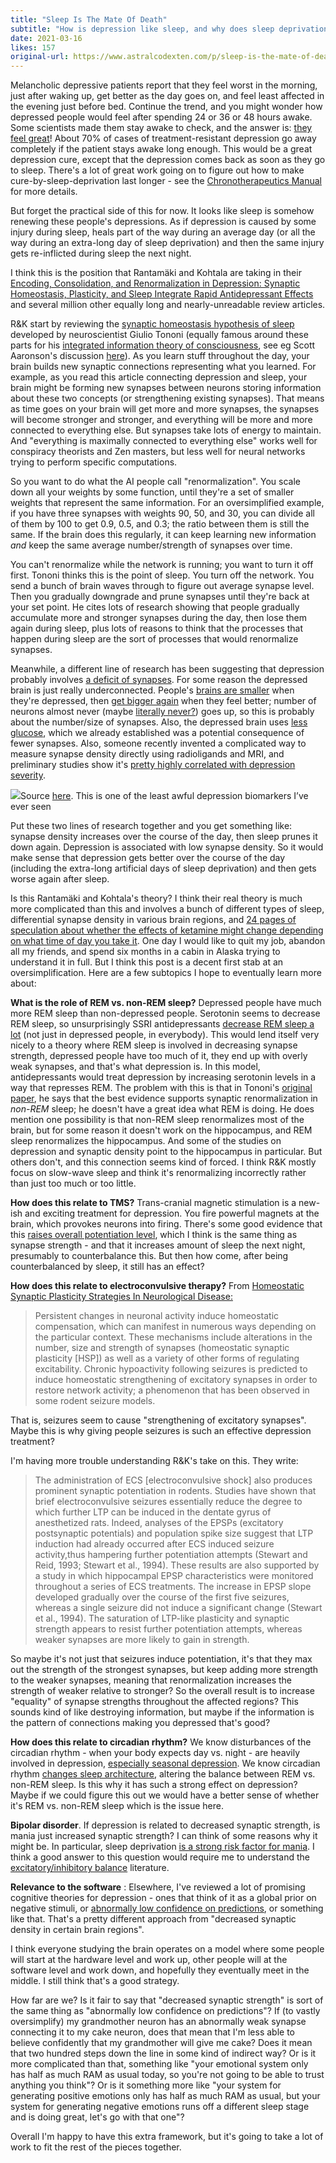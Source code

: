 ```yaml
---
title: "Sleep Is The Mate Of Death"
subtitle: "How is depression like sleep, and why does sleep deprivation treat depression?"
date: 2021-03-16
likes: 157
original-url: https://www.astralcodexten.com/p/sleep-is-the-mate-of-death
---
```

Melancholic depressive patients report that they feel worst in the morning, just after waking up, get better as the day goes on, and feel least affected in the evening just before bed. Continue the trend, and you might wonder how depressed people would feel after spending 24 or 36 or 48 hours awake. Some scientists made them stay awake to check, and the answer is: [they feel great](https://www.sciencefocus.com/the-human-body/wake-therapy-the-new-technique-that-starves-people-of-sleep-to-treat-depression/)! About 70% of cases of treatment-resistant depression go away completely if the patient stays awake long enough. This would be a great depression cure, except that the depression comes back as soon as they go to sleep. There's a lot of great work going on to figure out how to make cure-by-sleep-deprivation last longer - see the [Chronotherapeutics Manual](https://amzn.to/3iBc4pz) for more details.

But forget the practical side of this for now. It looks like sleep is somehow renewing these people's depressions. As if depression is caused by some injury during sleep, heals part of the way during an average day (or all the way during an extra-long day of sleep deprivation) and then the same injury gets re-inflicted during sleep the next night. 

I think this is the position that Rantamäki and Kohtala are taking in their [Encoding, Consolidation, and Renormalization in Depression: Synaptic Homeostasis, Plasticity, and Sleep Integrate Rapid Antidepressant Effects](https://sci-hub.st/https://pharmrev.aspetjournals.org/content/72/2/439.abstract) and several million other equally long and nearly-unreadable review articles.

R&K start by reviewing the [synaptic homeostasis hypothesis of sleep](https://www.ncbi.nlm.nih.gov/pmc/articles/PMC3921176/) developed by neuroscientist Giulio Tononi (equally famous around these parts for his [integrated information theory of consciousness](https://en.wikipedia.org/wiki/Integrated_information_theory), see eg Scott Aaronson's discussion [here](https://www.scottaaronson.com/blog/?p=1799)). As you learn stuff throughout the day, your brain builds new synaptic connections representing what you learned. For example, as you read this article connecting depression and sleep, your brain might be forming new synapses between neurons storing information about these two concepts (or strengthening existing synapses). That means as time goes on your brain will get more and more synapses, the synapses will become stronger and stronger, and everything will be more and more connected to everything else. But synapses take lots of energy to maintain. And "everything is maximally connected to everything else" works well for conspiracy theorists and Zen masters, but less well for neural networks trying to perform specific computations.

So you want to do what the AI people call "renormalization". You scale down all your weights by some function, until they're a set of smaller weights that represent the same information. For an oversimplified example, if you have three synapses with weights 90, 50, and 30, you can divide all of them by 100 to get 0.9, 0.5, and 0.3; the ratio between them is still the same. If the brain does this regularly, it can keep learning new information _and_ keep the same average number/strength of synapses over time.

You can't renormalize while the network is running; you want to turn it off first. Tononi thinks this is the point of sleep. You turn off the network. You send a bunch of brain waves through to figure out average synapse level. Then you gradually downgrade and prune synapses until they're back at your set point. He cites lots of research showing that people gradually accumulate more and stronger synapses during the day, then lose them again during sleep, plus lots of reasons to think that the processes that happen during sleep are the sort of processes that would renormalize synapses.

Meanwhile, a different line of research has been suggesting that depression probably involves [a deficit of synapses](https://slatestarcodex.com/2017/06/13/what-is-depression-anyway-the-synapse-hypothesis/). For some reason the depressed brain is just really underconnected. People's [brains are smaller](https://jamanetwork.com/journals/jamapsychiatry/fullarticle/210895) when they're depressed, then [get bigger again](https://pubmed.ncbi.nlm.nih.gov/22394416/) when they feel better; number of neurons almost never (maybe [literally never?](https://slatestarcodex.com/2018/04/04/adult-neurogenesis-a-pointed-review)) goes up, so this is probably about the number/size of synapses. Also, the depressed brain uses [less glucose](https://pubmed.ncbi.nlm.nih.gov/11200016/), which we already established was a potential consequence of fewer synapses. Also, someone recently invented a complicated way to measure synapse density directly using radioligands and MRI, and preliminary studies show it's [pretty highly correlated with depression severity](https://www.nature.com/articles/s41467-019-09562-7).

[![](https://substackcdn.com/image/fetch/w_1456,c_limit,f_auto,q_auto:good,fl_progressive:steep/https%3A%2F%2Fbucketeer-e05bbc84-baa3-437e-9518-adb32be77984.s3.amazonaws.com%2Fpublic%2Fimages%2Fa29f2b74-9f58-446b-af03-f41ded24eb4c_763x849.png)](https://substackcdn.com/image/fetch/f_auto,q_auto:good,fl_progressive:steep/https%3A%2F%2Fbucketeer-e05bbc84-baa3-437e-9518-adb32be77984.s3.amazonaws.com%2Fpublic%2Fimages%2Fa29f2b74-9f58-446b-af03-f41ded24eb4c_763x849.png)Source [here](https://www.nature.com/articles/s41467-019-09562-7). This is one of the least awful depression biomarkers I’ve ever seen

Put these two lines of research together and you get something like: synapse density increases over the course of the day, then sleep prunes it down again. Depression is associated with low synapse density. So it would make sense that depression gets better over the course of the day (including the extra-long artificial days of sleep deprivation) and then gets worse again after sleep.

Is this Rantamäki and Kohtala's theory? I think their real theory is much more complicated than this and involves a bunch of different types of sleep, differential synapse density in various brain regions, and [24 pages of speculation about whether the effects of ketamine might change depending on what time of day you take it](https://www.sciencedirect.com/science/article/pii/S0163725820302722). One day I would like to quit my job, abandon all my friends, and spend six months in a cabin in Alaska trying to understand it in full. But I think this post is a decent first stab at an oversimplification. Here are a few subtopics I hope to eventually learn more about:

 **What is the role of REM vs. non-REM sleep?** Depressed people have much more REM sleep than non-depressed people. Serotonin seems to decrease REM sleep, so unsurprisingly SSRI antidepressants [decrease REM sleep a lot](https://www.ncbi.nlm.nih.gov/pmc/articles/PMC1401077/) (not just in depressed people, in everybody). This would lend itself very nicely to a theory where REM sleep is involved in decreasing synapse strength, depressed people have too much of it, they end up with overly weak synapses, and that's what depression is. In this model, antidepressants would treat depression by increasing serotonin levels in a way that represses REM. The problem with this is that in Tononi's [original paper](https://www.ncbi.nlm.nih.gov/pmc/articles/PMC3921176/), he says that the best evidence supports synaptic renormalization in _non-REM_ sleep; he doesn't have a great idea what REM is doing. He does mention one possibility is that non-REM sleep renormalizes most of the brain, but for some reason it doesn't work on the hippocampus, and REM sleep renormalizes the hippocampus. And some of the studies on depression and synaptic density point to the hippocampus in particular. But others don't, and this connection seems kind of forced. I think R&K mostly focus on slow-wave sleep and think it's renormalizing incorrectly rather than just too much or too little.

 **How does this relate to TMS?** Trans-cranial magnetic stimulation is a new-ish and exciting treatment for depression. You fire powerful magnets at the brain, which provokes neurons into firing. There's some good evidence that this [raises overall potentiation level](https://www.ncbi.nlm.nih.gov/pmc/articles/PMC1803030/), which I think is the same thing as synapse strength - and that it increases amount of sleep the next night, presumably to counterbalance this. But then how come, after being counterbalanced by sleep, it still has an effect?

 **How does this relate to electroconvulsive therapy?** From [Homeostatic Synaptic Plasticity Strategies In Neurological Disease:](https://www.ncbi.nlm.nih.gov/pmc/articles/PMC5772176/)

> Persistent changes in neuronal activity induce homeostatic compensation, which can manifest in numerous ways depending on the particular context. These mechanisms include alterations in the number, size and strength of synapses (homeostatic synaptic plasticity [HSP]) as well as a variety of other forms of regulating excitability. Chronic hypoactivity following seizures is predicted to induce homeostatic strengthening of excitatory synapses in order to restore network activity; a phenomenon that has been observed in some rodent seizure models.

That is, seizures seem to cause "strengthening of excitatory synapses". Maybe this is why giving people seizures is such an effective depression treatment?

I'm having more trouble understanding R&K's take on this. They write:

> The administration of ECS [electroconvulsive shock] also produces prominent synaptic potentiation in rodents. Studies have shown that brief electroconvulsive seizures essentially reduce the degree to which further LTP can be induced in the dentate gyrus of anesthetized rats. Indeed, analyses of the EPSPs (excitatory postsynaptic potentials) and population spike size suggest that LTP induction had already occurred after ECS induced seizure activity,thus hampering further potentiation attempts (Stewart and Reid, 1993; Stewart et al., 1994). These results are also supported by a study in which hippocampal EPSP characteristics were monitored throughout a series of ECS treatments. The increase in EPSP slope developed gradually over the course of the first five seizures, whereas a single seizure did not induce a significant change (Stewart et al., 1994). The saturation of LTP-like plasticity and synaptic strength appears to resist further potentiation attempts, whereas weaker synapses are more likely to gain in strength.

So maybe it's not just that seizures induce potentiation, it's that they max out the strength of the strongest synapses, but keep adding more strength to the weaker synapses, meaning that renormalization increases the strength of weaker relative to stronger? So the overall result is to increase "equality" of synapse strengths throughout the affected regions? This sounds kind of like destroying information, but maybe if the information is the pattern of connections making you depressed that's good?

 **How does this relate to circadian rhythm?** We know disturbances of the circadian rhythm - when your body expects day vs. night - are heavily involved in depression, [especially seasonal depression](https://www.ncbi.nlm.nih.gov/pmc/articles/PMC3202495/). We know circadian rhythm [changes sleep architecture](https://journals.plos.org/plosone/article?id=10.1371/journal.pone.0072877), altering the balance between REM vs. non-REM sleep. Is this why it has such a strong effect on depression? Maybe if we could figure this out we would have a better sense of whether it's REM vs. non-REM sleep which is the issue here.

 **Bipolar disorder**. If depression is related to decreased synaptic strength, is mania just increased synaptic strength? I can think of some reasons why it might be. In particular, sleep deprivation [is a strong risk factor for mania](https://www.ncbi.nlm.nih.gov/pmc/articles/PMC5579327/). I think a good answer to this question would require me to understand the [excitatory/inhibitory balance](https://www.biorxiv.org/content/10.1101/2020.09.18.303578v1.full.pdf) literature. 

**Relevance to the software** : Elsewhere, I've reviewed a lot of promising cognitive theories for depression - ones that think of it as a global prior on negative stimuli, or [abnormally low confidence on predictions](https://slatestarcodex.com/2017/09/12/toward-a-predictive-theory-of-depression/), or something like that. That's a pretty different approach from "decreased synaptic density in certain brain regions".

I think everyone studying the brain operates on a model where some people will start at the hardware level and work up, other people will at the software level and work down, and hopefully they eventually meet in the middle. I still think that's a good strategy.

How far are we? Is it fair to say that "decreased synaptic strength" is sort of the same thing as "abnormally low confidence on predictions"? If (to vastly oversimplify) my grandmother neuron has an abnormally weak synapse connecting it to my cake neuron, does that mean that I'm less able to believe confidently that my grandmother will give me cake? Does it mean that two hundred steps down the line in some kind of indirect way? Or is it more complicated than that, something like "your emotional system only has half as much RAM as usual today, so you're not going to be able to trust anything you think"? Or is it something more like "your system for generating positive emotions only has half as much RAM as usual, but your system for generating negative emotions runs off a different sleep stage and is doing great, let's go with that one"?

Overall I'm happy to have this extra framework, but it's going to take a lot of work to fit the rest of the pieces together.
